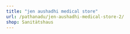```yaml
---
title: "jen aushadhi medical store"
url: /pathanadu/jen-aushadhi-medical-store-2/
shop: Sanitätshaus
---
```

